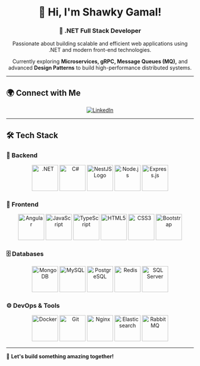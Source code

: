 <h1 align="center">👋 Hi, I'm Shawky Gamal!</h1>
<h3 align="center">🚀 .NET Full Stack Developer</h3>

<p align="center">
  Passionate about building scalable and efficient web applications using .NET and modern front-end technologies.
</p>

<p align="center">
  Currently exploring <strong>Microservices, gRPC, Message Queues (MQ),</strong> and advanced <strong>Design Patterns</strong> to build high-performance distributed systems.
</p>

---

## 🌍 Connect with Me  

<p align="center">
  <a href="https://linkedin.com/in/shawky-gamal" target="_blank" rel="noopener noreferrer">
    <img src="https://img.shields.io/badge/LinkedIn-%230077B5.svg?style=for-the-badge&logo=linkedin&logoColor=white" alt="LinkedIn" />
  </a>
</p>

---

## 🛠️ Tech Stack  

### 🔹 Backend  

<p align="center">
  <img src="https://cdn.jsdelivr.net/gh/devicons/devicon/icons/dot-net/dot-net-original-wordmark.svg" alt=".NET" width="70" height="70"/>
  <img src="https://cdn.jsdelivr.net/gh/devicons/devicon/icons/csharp/csharp-original.svg" alt="C#" width="70" height="70"/>
  <img alt="NestJS Logo" src="https://nestjs.com/img/logo-small.svg" width="70" height="70"/>  
  <img src="https://cdn.jsdelivr.net/gh/devicons/devicon/icons/nodejs/nodejs-original.svg" alt="Node.js" width="70" height="70"/>
  <img src="https://cdn.jsdelivr.net/gh/devicons/devicon/icons/express/express-original.svg" alt="Express.js" width="70" height="70"/>
</p>

### 🎨 Frontend  

<p align="center">
  <img src="https://cdn.jsdelivr.net/gh/devicons/devicon/icons/angularjs/angularjs-original.svg" alt="Angular" width="70" height="70"/>
  <img src="https://cdn.jsdelivr.net/gh/devicons/devicon/icons/javascript/javascript-original.svg" alt="JavaScript" width="70" height="70"/>
  <img src="https://cdn.jsdelivr.net/gh/devicons/devicon/icons/typescript/typescript-original.svg" alt="TypeScript" width="70" height="70"/>
  <img src="https://cdn.jsdelivr.net/gh/devicons/devicon/icons/html5/html5-original.svg" alt="HTML5" width="70" height="70"/>
  <img src="https://cdn.jsdelivr.net/gh/devicons/devicon/icons/css3/css3-original.svg" alt="CSS3" width="70" height="70"/>
  <img src="https://cdn.jsdelivr.net/gh/devicons/devicon/icons/bootstrap/bootstrap-original.svg" alt="Bootstrap" width="70" height="70"/>
</p>

### 🗄️ Databases  

<p align="center">
  <img src="https://cdn.jsdelivr.net/gh/devicons/devicon/icons/mongodb/mongodb-original.svg" alt="MongoDB" width="70" height="70"/>
  <img src="https://cdn.jsdelivr.net/gh/devicons/devicon/icons/mysql/mysql-original.svg" alt="MySQL" width="70" height="70"/>
  <img src="https://cdn.jsdelivr.net/gh/devicons/devicon/icons/postgresql/postgresql-original.svg" alt="PostgreSQL" width="70" height="70"/>
  <img src="https://cdn.jsdelivr.net/gh/devicons/devicon/icons/redis/redis-original.svg" alt="Redis" width="70" height="70"/>
  <img src="https://cdn.jsdelivr.net/gh/devicons/devicon/icons/microsoftsqlserver/microsoftsqlserver-plain.svg" alt="SQL Server" width="70" height="70"/>
</p>

### ⚙️ DevOps & Tools  

<p align="center">
  <img src="https://cdn.jsdelivr.net/gh/devicons/devicon/icons/docker/docker-original.svg" alt="Docker" width="70" height="70"/>
  <img src="https://cdn.jsdelivr.net/gh/devicons/devicon/icons/git/git-original.svg" alt="Git" width="70" height="70"/>
  <img src="https://cdn.jsdelivr.net/gh/devicons/devicon/icons/nginx/nginx-original.svg" alt="Nginx" width="70" height="70"/>
  <img src="https://cdn.jsdelivr.net/gh/devicons/devicon/icons/elasticsearch/elasticsearch-original.svg" alt="Elasticsearch" width="70" height="70"/>
  <img src="https://cdn.jsdelivr.net/gh/devicons/devicon/icons/rabbitmq/rabbitmq-original.svg" alt="RabbitMQ" width="70" height="70"/>
</p>

---

🚀 **Let's build something amazing together!**
